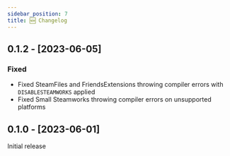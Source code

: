 ```yaml
---
sidebar_position: 7
title: 🆕 Changelog
---
```


## 0.1.2 - [2023-06-05]

### Fixed
- Fixed SteamFiles and FriendsExtensions throwing compiler errors with `DISABLESTEAMWORKS` applied
- Fixed Small Steamworks throwing compiler errors on unsupported platforms

## 0.1.0 - [2023-06-01]

Initial release